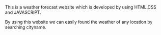 This is a weather forecast website which is developed by using HTML,CSS and JAVASCRIPT.

By using this website we can easily found the weather of any location by searching cityname.
